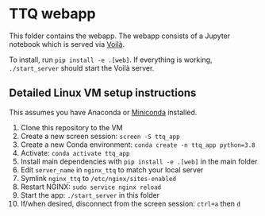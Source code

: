 # TTQ webapp

This folder contains the webapp. The webapp consists of a Jupyter notebook which is served via [Voilà](https://voila.readthedocs.io/).

To install, run `pip install -e .[web]`. If everything is working, `./start_server` should start the Voilà server.

## Detailed Linux VM setup instructions

This assumes you have Anaconda or [Miniconda](https://docs.conda.io/en/latest/miniconda.html) installed.

1. Clone this repository to the VM
2. Create a new screen session: `screen -S ttq_app`
3. Create a new Conda environment: `conda create -n ttq_app python=3.8`
4. Activate: `conda activate ttq_app`
5. Install main dependencies with `pip install -e .[web]` in the main folder
6. Edit `server_name` in `nginx_ttq` to match your local server
7. Symlink `nginx_ttq`  to `/etc/nginx/sites-enabled`
8. Restart NGINX: `sudo service nginx reload`
9. Start the app: `./start_server` in this folder
10. If/when desired, disconnect from the screen session: `ctrl+a` then `d`